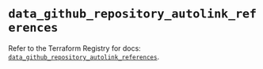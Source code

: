 # `data_github_repository_autolink_references`

Refer to the Terraform Registry for docs: [`data_github_repository_autolink_references`](https://registry.terraform.io/providers/integrations/github/6.2.1/docs/data-sources/repository_autolink_references).
